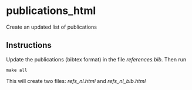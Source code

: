 # publications_html
Create an updated list of publications

## Instructions

Update the publications (bibtex format) in the file _references.bib_. Then run 
```make
make all
```
This will create two files: *refs_nl.html* and *refs_nl_bib.html*
